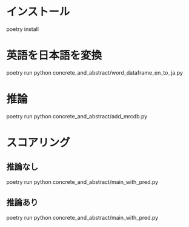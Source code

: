 # インストール
poetry install

# 英語を日本語を変換
poetry run python concrete_and_abstract/word_dataframe_en_to_ja.py 

# 推論
poetry run python concrete_and_abstract/add_mrcdb.py

# スコアリング
## 推論なし
poetry run python concrete_and_abstract/main_with_pred.py

## 推論あり
poetry run python concrete_and_abstract/main_with_pred.py